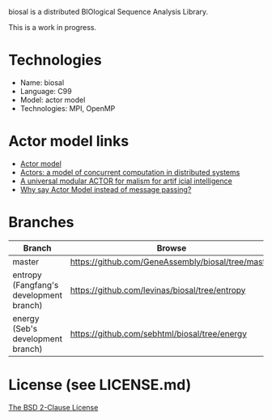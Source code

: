 biosal is a distributed BIOlogical Sequence Analysis Library.

This is a work in progress.

# Technologies

- Name: biosal
- Language: C99
- Model: actor model
- Technologies: MPI, OpenMP

# Actor model links

- [Actor model](http://en.wikipedia.org/wiki/Actor_model)
- [Actors: a model of concurrent computation in distributed systems](http://dl.acm.org/citation.cfm?id=7929)
- [A universal modular ACTOR for malism for  artif icial intelligence](http://dl.acm.org/citation.cfm?id=1624804)
- [Why say Actor Model instead of message passing?](http://lambda-the-ultimate.org/node/4683)

# Branches

Branch | Browse | HTTPS | SSH
--- | --- | --- | ---
 master | https://github.com/GeneAssembly/biosal/tree/master | https://github.com/GeneAssembly/biosal.git | git@github.com:GeneAssembly/biosal.git
 entropy (Fangfang's development branch) | https://github.com/levinas/biosal/tree/entropy | https://github.com/levinas/biosal.git | git@github.com:levinas/biosal.git
 energy (Seb's development branch) | https://github.com/sebhtml/biosal/tree/energy | https://github.com/sebhtml/biosal.git | git@github.com:sebhtml/biosal.git

# License (see LICENSE.md)

[The BSD 2-Clause License](http://opensource.org/licenses/BSD-2-Clause)

